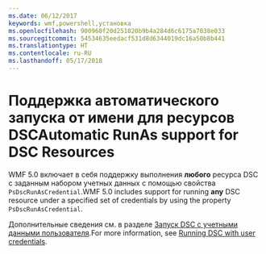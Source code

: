 ```yaml
---
ms.date: 06/12/2017
keywords: wmf,powershell,установка
ms.openlocfilehash: 900960f20d251020b9b4a284d6c6175a7038e033
ms.sourcegitcommit: 54534635eedacf531d8d6344019dc16a50b8b441
ms.translationtype: HT
ms.contentlocale: ru-RU
ms.lasthandoff: 05/17/2018
---
```

# <a name="automatic-runas-support-for-dsc-resources"></a><span data-ttu-id="52d70-102">Поддержка автоматического запуска от имени для ресурсов DSC</span><span class="sxs-lookup"><span data-stu-id="52d70-102">Automatic RunAs support for DSC Resources</span></span>

<span data-ttu-id="52d70-103">WMF 5.0 включает в себя поддержку выполнения **любого** ресурса DSC с заданным набором учетных данных с помощью свойства `PsDscRunAsCredential`.</span><span class="sxs-lookup"><span data-stu-id="52d70-103">WMF 5.0 includes support for running **any** DSC resource under a specified set of credentials by using the property `PsDscRunAsCredential`.</span></span>

<span data-ttu-id="52d70-104">Дополнительные сведения см. в разделе [Запуск DSC с учетными данными пользователя](https://msdn.microsoft.com/powershell/dsc/runasuser).</span><span class="sxs-lookup"><span data-stu-id="52d70-104">For more information, see [Running DSC with user credentials](https://msdn.microsoft.com/powershell/dsc/runasuser).</span></span>
